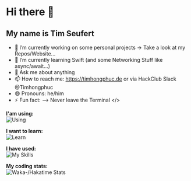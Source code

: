 # Hi there 👋
## My name is Tim Seufert

- 🔭 I’m currently working on some personal projects -> Take a look at my Repos/Website...
- 🌱 I’m currently learning Swift (and some Networking Stuff like async/await...)
- 💬 Ask me about anything 
- 📫 How to reach me: https://timhongphuc.de or via HackClub Slack @Timhongphuc
- 😄 Pronouns: he/him
- ⚡ Fun fact: 
-->
   Never leave the Terminal </>

**I'am using:** <br>
![Using](https://go-skill-icons.vercel.app/api/icons?i=apple,pycharm,goland,swift,xcode,vscode,stackoverflow,obsidian,warp,slack&theme=dark)

**I want to learn:** <br>
![Learn](https://go-skill-icons.vercel.app/api/icons?i=astro,supabase,ts,react,docker,aws,py,golang&theme=dark
)

**I have used:** <br>
![My Skills](https://go-skill-icons.vercel.app/api/icons?i=github,figma,postman,fleet,linux,ollama,solana,processing,cursor,arch,raspberrypi,ubuntu,gatsby,framer,arcbrowser,vercel,notion,kali,windows,replit,robloxstudio&theme=dark)

**My coding stats:** <br>
![Waka-/Hakatime Stats](https://github-readme-stats.hackclub.dev/api/wakatime?username=1103&api_domain=hackatime.hackclub.com&&custom_title=Hackatime+Stats&layout=compact&cache_seconds=0&langs_count=8&theme=blue-green)
